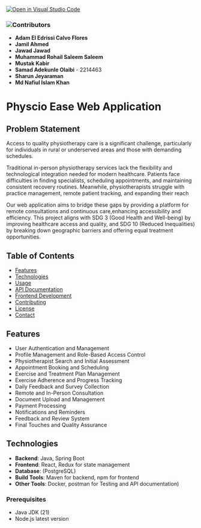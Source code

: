 [![Open in Visual Studio Code](https://classroom.github.com/assets/open-in-vscode-2e0aaae1b6195c2367325f4f02e2d04e9abb55f0b24a779b69b11b9e10269abc.svg)](https://classroom.github.com/online_ide?assignment_repo_id=16846608&assignment_repo_type=AssignmentRepo)

### ![Contributors](https://img.shields.io/badge/Contributors-blue)
- **Adam El Edrissi Calvo Flores** 
- **Jamil Ahmed** 
- **Jawad Jawad** 
- **Muhammad Rohail Saleem Saleem** 
- **Mustak Kabir** 
- **Samad Adekunle Olaibi** - 2214463
- **Sharun Jeyaraman** 
- **Md Nafiul Islam Khan**

# Physcio Ease Web Application

## Problem Statement
Access to quality physiotherapy care is a significant challenge, particularly for individuals in rural or underserved areas and those with demanding schedules.

Traditional in-person physiotherapy services lack the flexibility and technological integration needed for modern healthcare. Patients face difficulties in finding specialists, scheduling appointments, and maintaining consistent recovery routines. 
Meanwhile, physiotherapists struggle with practice management, remote patient tracking, and expanding their reach

Our web application aims to bridge these gaps by providing a platform for remote consultations and continuous care,enhancing accessibility and efficiency. This project aligns with SDG 3 (Good Health and Well-being) by improving healthcare access and quality, and SDG 10 (Reduced Inequalities) by breaking down geographic barriers and offering equal treatment opportunities.

## Table of Contents

- [Features](#features)
- [Technologies](#technologies)
- [Usage](#usage)
- [API Documentation](#api-documentation)
- [Frontend Development](#frontend-development)
- [Contributing](#contributing)
- [License](#license)
- [Contact](#contact)


## Features
- User Authentication and Management
- Profile Management and Role-Based Access Control
- Physiotherapist Search and Initial Assessment
- Appointment Booking and Scheduling
- Exercise and Treatment Plan Management
- Exercise Adherence and Progress Tracking
- Daily Feedback and Survey Collection
- Remote and In-Person Consultation
- Document Upload and Management
- Payment Processing
- Notifications and Reminders
- Feedback and Review System
- Final Touches and Quality Assurance

## Technologies

- **Backend**: Java, Spring Boot
- **Frontend**: React, Redux for state management
- **Database**: (PostgreSQL)
- **Build Tools**: Maven for backend, npm for frontend
- **Other Tools**: Docker, postman for Testing and  API documentation)

### Prerequisites
- Java JDK (21)
- Node.js latest version
